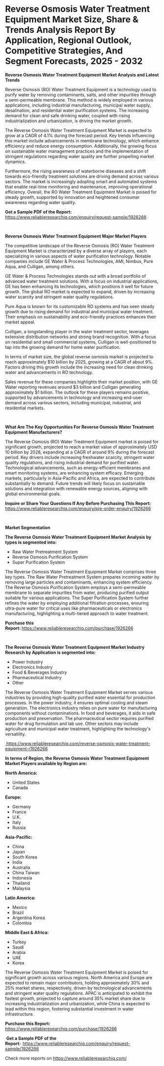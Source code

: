<p><h1>Reverse Osmosis Water Treatment Equipment Market Size, Share & Trends Analysis Report By Application, Regional Outlook, Competitive Strategies, And Segment Forecasts, 2025 - 2032</h1></p><p><strong>Reverse Osmosis Water Treatment Equipment Market Analysis and Latest Trends</strong></p>
<p><p>Reverse Osmosis (RO) Water Treatment Equipment is a technology used to purify water by removing contaminants, salts, and other impurities through a semi-permeable membrane. This method is widely employed in various applications, including industrial manufacturing, municipal water supply, desalination, and residential water purification systems. The increasing demand for clean and safe drinking water, coupled with rising industrialization and urbanization, is driving the market growth. </p><p>The Reverse Osmosis Water Treatment Equipment Market is expected to grow at a CAGR of 4.1% during the forecast period. Key trends influencing this market include advancements in membrane technology, which enhance efficiency and reduce energy consumption. Additionally, the growing focus on sustainable water management practices and the implementation of stringent regulations regarding water quality are further propelling market dynamics. </p><p>Furthermore, the rising awareness of waterborne diseases and a shift towards eco-friendly treatment solutions are driving demand across various sectors. The market is increasingly adopting smart and automated systems that enable real-time monitoring and maintenance, improving operational efficiency. Overall, the RO Water Treatment Equipment Market is poised for steady growth, supported by innovation and heightened consumer awareness regarding water quality.</p></p>
<p><strong>Get a Sample PDF of the Report:&nbsp;</strong> <a href="https://www.reliableresearchiq.com/enquiry/request-sample/1926266?utm_campaign=1082&utm_medium=2&utm_source=Github&utm_content=ia&utm_term=15012025&utm_id=reverse-osmosis-water-treatment-equipment">https://www.reliableresearchiq.com/enquiry/request-sample/1926266</a></p>
<p>&nbsp;</p>
<p><strong>Reverse Osmosis Water Treatment Equipment Major Market Players</strong></p>
<p><p>The competitive landscape of the Reverse Osmosis (RO) Water Treatment Equipment Market is characterized by a diverse array of players, each specializing in various aspects of water purification technology. Notable companies include GE Water & Process Technologies, AMI, Nimbus, Pure Aqua, and Culligan, among others.</p><p>GE Water & Process Technologies stands out with a broad portfolio of advanced water treatment solutions. With a focus on industrial applications, GE has been enhancing its technologies, which positions it well for future growth. The global RO market is expected to expand, driven by increasing water scarcity and stringent water quality regulations.</p><p>Pure Aqua is known for its customizable RO systems and has seen steady growth due to rising demand for industrial and municipal water treatment. Their emphasis on sustainability and eco-friendly practices enhances their market appeal.</p><p>Culligan, a longstanding player in the water treatment sector, leverages extensive distribution networks and strong brand recognition. With a focus on residential and small commercial systems, Culligan is well-positioned to tap into the growing demand for home water purification.</p><p>In terms of market size, the global reverse osmosis market is projected to reach approximately $10 billion by 2025, growing at a CAGR of about 9%. Factors driving this growth include the increasing need for clean drinking water and advancements in RO technology.</p><p>Sales revenue for these companies highlights their market position, with GE Water reporting revenues around $3 billion and Culligan generating approximately $1 billion. The outlook for these players remains positive, supported by advancements in technology and increasing end-user demand across various sectors, including municipal, industrial, and residential markets.</p></p>
<p>&nbsp;</p>
<p><strong>What Are The Key Opportunities For Reverse Osmosis Water Treatment Equipment Manufacturers?</strong></p>
<p><p>The Reverse Osmosis (RO) Water Treatment Equipment market is poised for significant growth, projected to reach a market value of approximately USD 10 billion by 2028, expanding at a CAGR of around 9% during the forecast period. Key drivers include increasing freshwater scarcity, stringent water quality regulations, and rising industrial demand for purified water. Technological advancements, such as energy-efficient membranes and smart monitoring systems, are enhancing system efficacy. Emerging markets, particularly in Asia-Pacific and Africa, are expected to contribute substantially to demand. Future trends will likely focus on sustainable solutions and integration with renewable energy sources, aligning with global environmental goals.</p></p>
<p><strong>Inquire or Share Your Questions If Any Before Purchasing This Report:</strong> <a href="https://www.reliableresearchiq.com/enquiry/pre-order-enquiry/1926266?utm_campaign=1082&utm_medium=2&utm_source=Github&utm_content=ia&utm_term=15012025&utm_id=reverse-osmosis-water-treatment-equipment">https://www.reliableresearchiq.com/enquiry/pre-order-enquiry/1926266</a></p>
<p>&nbsp;</p>
<p><strong>Market Segmentation</strong></p>
<p><strong>The Reverse Osmosis Water Treatment Equipment Market Analysis by types is segmented into:</strong></p>
<p><ul><li>Raw Water Pretreatment System</li><li>Reverse Osmosis Purification System</li><li>Super Purification System</li></ul></p>
<p><p>The Reverse Osmosis Water Treatment Equipment Market comprises three key types. The Raw Water Pretreatment System prepares incoming water by removing large particles and contaminants, enhancing system efficiency. The Reverse Osmosis Purification System employs a semi-permeable membrane to separate impurities from water, producing purified output suitable for various applications. The Super Purification System further refines the water by employing additional filtration processes, ensuring ultra-pure water for critical uses like pharmaceuticals or electronics manufacturing, highlighting a multi-tiered approach to water treatment.</p></p>
<p><strong>Purchase this Report:&nbsp;</strong><a href="https://www.reliableresearchiq.com/purchase/1926266?utm_campaign=1082&utm_medium=2&utm_source=Github&utm_content=ia&utm_term=15012025&utm_id=reverse-osmosis-water-treatment-equipment">https://www.reliableresearchiq.com/purchase/1926266</a></p>
<p>&nbsp;</p>
<p><strong>The Reverse Osmosis Water Treatment Equipment Market Industry Research by Application is segmented into:</strong></p>
<p><ul><li>Power Industry</li><li>Electronics Industry</li><li>Food & Beverages Industry</li><li>Pharmaceutical Industry</li><li>Other</li></ul></p>
<p><p>The Reverse Osmosis Water Treatment Equipment Market serves various industries by providing high-quality purified water essential for production processes. In the power industry, it ensures optimal cooling and steam generation. The electronics industry relies on pure water for manufacturing components without contaminations. In food and beverages, it aids in safe production and preservation. The pharmaceutical sector requires purified water for drug formulation and lab use. Other sectors may include agriculture and municipal water treatment, highlighting the technology's versatility.</p></p>
<p><a href="https://www.reliableresearchiq.com/reverse-osmosis-water-treatment-equipment-r1926266?utm_campaign=1082&utm_medium=2&utm_source=Github&utm_content=ia&utm_term=15012025&utm_id=reverse-osmosis-water-treatment-equipment">&nbsp;https://www.reliableresearchiq.com/reverse-osmosis-water-treatment-equipment-r1926266</a></p>
<p><strong>In terms of Region, the Reverse Osmosis Water Treatment Equipment Market Players available by Region are:</strong></p>
<p>
    <p> <strong> North America: </strong>
        <ul>
            <li>United States</li>
            <li>Canada</li>
        </ul>
        </p> 
    <p> <strong> Europe: </strong>
        <ul>
            <li>Germany</li>
            <li>France</li>
            <li>U.K.</li>
            <li>Italy</li>
            <li>Russia</li>
        </ul>
        </p> 
    <p> <strong> Asia-Pacific: </strong>
        <ul>
            <li>China</li>
            <li>Japan</li>
            <li>South Korea</li>
            <li>India</li>
            <li>Australia</li>
            <li>China Taiwan</li>
            <li>Indonesia</li>
            <li>Thailand</li>
            <li>Malaysia</li>
        </ul>
        </p> 
    <p> <strong> Latin America: </strong>
        <ul>
            <li>Mexico</li>
            <li>Brazil</li>
            <li>Argentina Korea</li>
            <li>Colombia</li>
        </ul>
        </p> 
    <p> <strong> Middle East & Africa: </strong>
        <ul>
            <li>Turkey</li>
            <li>Saudi</li>
            <li>Arabia</li>
            <li>UAE</li>
            <li>Korea</li>
        </ul>
    </p>
    </p>
<p><p>The Reverse Osmosis Water Treatment Equipment Market is poised for significant growth across various regions. North America and Europe are expected to remain major contributors, holding approximately 30% and 25% market shares, respectively, driven by technological advancements and stringent water quality regulations. APAC is anticipated to exhibit the fastest growth, projected to capture around 35% market share due to increasing industrialization and urbanization, while China is expected to lead within this region, fostering substantial investment in water infrastructure.</p></p>
<p><strong>Purchase this Report: </strong><a href="https://www.reliableresearchiq.com/purchase/1926266?utm_campaign=1082&utm_medium=2&utm_source=Github&utm_content=ia&utm_term=15012025&utm_id=reverse-osmosis-water-treatment-equipment">https://www.reliableresearchiq.com/purchase/1926266</a></p>
<p>&nbsp;<strong>Get a Sample PDF of the Report:&nbsp;&nbsp;</strong><a href="https://www.reliableresearchiq.com/enquiry/request-sample/1926266?utm_campaign=1082&utm_medium=2&utm_source=Github&utm_content=ia&utm_term=15012025&utm_id=reverse-osmosis-water-treatment-equipment">https://www.reliableresearchiq.com/enquiry/request-sample/1926266</a></p>
<p><strong></strong></p>
<p>Check more reports on <a href="https://www.reliableresearchiq.com/?utm_campaign=1082&utm_medium=2&utm_source=Github&utm_content=ia&utm_term=15012025&utm_id=reverse-osmosis-water-treatment-equipment">https://www.reliableresearchiq.com/</a></p>